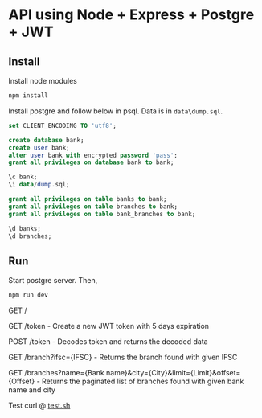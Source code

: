 # API using Node + Express + Postgre + JWT

## Install

Install node modules
```sh
npm install
```

Install postgre and follow below in psql.
Data is in `data\dump.sql`.
```sql
set CLIENT_ENCODING TO 'utf8';

create database bank;
create user bank;
alter user bank with encrypted password 'pass';
grant all privileges on database bank to bank;

\c bank;
\i data/dump.sql;

grant all privileges on table banks to bank;
grant all privileges on table branches to bank;
grant all privileges on table bank_branches to bank;

\d banks;
\d branches;
```

## Run 

Start postgre server.
Then,
```sh
npm run dev
```

GET /

GET /token - Create a new JWT token with 5 days expiration

POST /token - Decodes token and returns the decoded data

GET /branch?ifsc={IFSC} - Returns the branch found with given IFSC

GET /branches?name={Bank name}&city={City}&limit={Limit}&offset={Offset} - Returns the paginated list of branches found with given bank name and city

Test curl @ [test.sh](./tesh.sh)